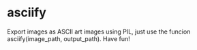 asciify
=======

Export images as ASCII art images using PIL, just use the funcion asciify(image_path, output_path). Have fun!